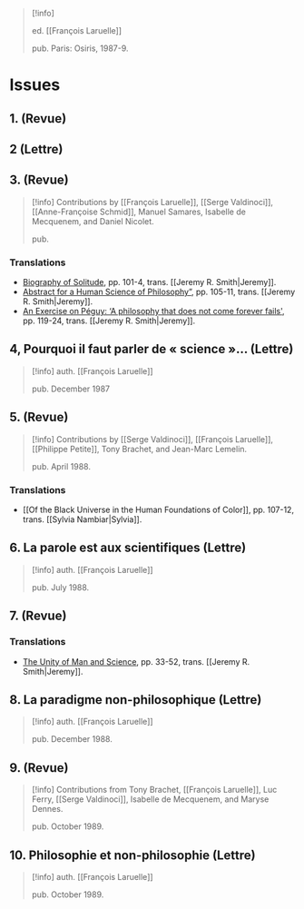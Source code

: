 >[!info]
>
>ed. [[François Laruelle]]
>
>pub. Paris: Osiris, 1987-9.

# Issues

## 1. (Revue)


## 2 (Lettre)


## 3. (Revue)

>[!info]
>Contributions by [[François Laruelle]], [[Serge Valdinoci]], [[Anne-Françoise Schmid]], Manuel Samares, Isabelle de Mecquenem, and Daniel Nicolet.
>
>pub. 

### Translations
* [Biography of Solitude](https://endemictheory.wordpress.com/2022/02/01/translation-of-francois-laruelle-biography-of-solitude-from-la-decision-philosophique-3-november-1987/), pp. 101-4, trans. [[Jeremy R. Smith|Jeremy]].  
* [Abstract for a Human Science of Philosophy”](https://endemictheory.wordpress.com/2021/05/04/translation-of-francois-laruelle-abstract-for-a-human-science-of-philosophy-from-la-decision-philosophique-3-november-1987/), pp. 105-11, trans. [[Jeremy R. Smith|Jeremy]].  
* [An Exercise on Péguy: ‘A philosophy that does not come forever fails'](https://endemictheory.wordpress.com/2021/08/06/translation-of-francois-laruelle-an-exercise-on-peguy-from-la-decision-philosophique-3-november-1987/), pp. 119-24, trans. [[Jeremy R. Smith|Jeremy]].


## 4, Pourquoi il faut parler de « science »... (Lettre)

>[!info]
>auth. [[François Laruelle]]
>
>pub. December 1987


## 5. (Revue)

>[!info]
>Contributions by [[Serge Valdinoci]], [[François Laruelle]], [[Philippe Petite]], Tony Brachet, and Jean-Marc Lemelin.
>
>pub. April 1988.

### Translations

* [[Of the Black Universe in the Human Foundations of Color]], pp. 107-12, trans. [[Sylvia Nambiar|Sylvia]].
## 6. La parole est aux scientifiques (Lettre)

>[!info]
>auth. [[François Laruelle]]
>
>pub. July 1988.

## 7. (Revue)

### Translations

* [The Unity of Man and Science](https://endemictheory.wordpress.com/2021/03/11/translation-of-francois-laruelle-the-unity-of-man-and-science-from-la-decision-philosophique-7/), pp. 33-52, trans. [[Jeremy R. Smith|Jeremy]].


## 8. La paradigme non-philosophique (Lettre)

>[!info]
>auth. [[François Laruelle]]
>
>pub. December 1988.


## 9. (Revue)

>[!info]
>Contributions from Tony Brachet, [[François Laruelle]], Luc Ferry, [[Serge Valdinoci]], Isabelle de Mecquenem, and Maryse Dennes.
>
>pub. October 1989.


## 10. Philosophie et non-philosophie (Lettre)

>[!info]
>auth. [[François Laruelle]]
>
>pub. October 1989.